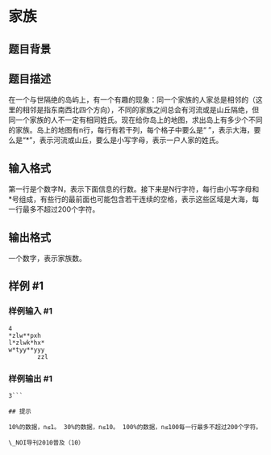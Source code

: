 # 家族

## 题目背景



## 题目描述

在一个与世隔绝的岛屿上，有一个有趣的现象：同一个家族的人家总是相邻的（这里的相邻是指东南西北四个方向），不同的家族之间总会有河流或是山丘隔绝，但同一个家族的人不一定有相同姓氏。现在给你岛上的地图，求出岛上有多少个不同的家族。岛上的地图有n行，每行有若干列，每个格子中要么是“ ”，表示大海，要么是“\*”，表示河流或山丘，要么是小写字母，表示一户人家的姓氏。


## 输入格式

第一行是个数字N，表示下面信息的行数。接下来是N行字符，每行由小写字母和\*号组成，有些行的最前面也可能包含若干连续的空格，表示这些区域是大海，每一行最多不超过200个字符。


## 输出格式

一个数字，表示家族数。


## 样例 #1

### 样例输入 #1
```
4
*zlw**pxh
l*zlwk*hx*
w*tyy**yyy
        zzl
```

### 样例输出 #1

```
3```

## 提示

10%的数据，n≤1。 30%的数据，n≤10。 100%的数据，n≤100每一行最多不超过200个字符。

\_NOI导刊2010普及（10）

